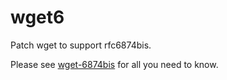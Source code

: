 # wget6
Patch wget to support rfc6874bis.

Please see [wget-6874bis](wget-6874bis.md) for all you need to know.
